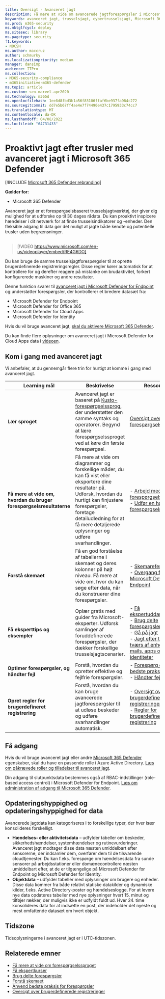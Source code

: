 ```yaml
---
title: Oversigt - Avanceret jagt
description: Få mere at vide om avancerede jagtforespørgsler i Microsoft 365, og hvordan du bruger dem til proaktivt at finde trusler og svagheder i dit netværk
keywords: avanceret jagt, trusselsjagt, cybertrusselsjagt, Microsoft 365 Defender, microsoft 365, m365, søgning, forespørgsel, telemetri, brugerdefinerede opdagelser, skema, kusto
ms.prod: m365-security
ms.mktglfcycl: deploy
ms.sitesec: library
ms.pagetype: security
f1.keywords:
- NOCSH
ms.author: maccruz
author: schmurky
ms.localizationpriority: medium
manager: dansimp
audience: ITPro
ms.collection:
- M365-security-compliance
- m365initiative-m365-defender
ms.topic: article
ms.custom: seo-marvel-apr2020
ms.technology: m365d
ms.openlocfilehash: 1ee8d8fbd3b1a56f83106ffaf6be937fa984c272
ms.sourcegitcommit: dd7e5b67ff4ae4e7f74490e437c1795933c74cc7
ms.translationtype: MT
ms.contentlocale: da-DK
ms.lasthandoff: 04/08/2022
ms.locfileid: "64731433"
---
```

# <a name="proactively-hunt-for-threats-with-advanced-hunting-in-microsoft-365-defender"></a>Proaktivt jagt efter trusler med avanceret jagt i Microsoft 365 Defender

[!INCLUDE [Microsoft 365 Defender rebranding](../includes/microsoft-defender.md)]


**Gælder for:**
- Microsoft 365 Defender

Avanceret jagt er et forespørgselsbaseret trusselsjagtværktøj, der giver dig mulighed for at udforske op til 30 dages rådata. Du kan proaktivt inspicere hændelser i dit netværk for at finde trusselsindikatorer og -enheder. Den fleksible adgang til data gør det muligt at jagte både kendte og potentielle trusler uden begrænsninger.
<br><br>

> [!VIDEO https://www.microsoft.com/en-us/videoplayer/embed/RE4G6DO]

Du kan bruge de samme trusselsjagtforespørgsler til at oprette brugerdefinerede registreringsregler. Disse regler kører automatisk for at kontrollere for og derefter reagere på mistanke om brudaktivitet, forkert konfigurerede maskiner og andre resultater.

Denne funktion svarer til [avanceret jagt i Microsoft Defender for Endpoint](/windows/security/threat-protection/microsoft-defender-atp/advanced-hunting-overview) og understøtter forespørgsler, der kontrollerer et bredere datasæt fra:

- Microsoft Defender for Endpoint
- Microsoft Defender for Office 365
- Microsoft Defender for Cloud Apps
- Microsoft Defender for Identity

Hvis du vil bruge avanceret jagt, [skal du aktivere Microsoft 365 Defender](m365d-enable.md).

Du kan finde flere oplysninger om avanceret jagt i Microsoft Defender for Cloud Apps data i [videoen](https://www.microsoft.com/en-us/videoplayer/embed/RWFISa). 

## <a name="get-started-with-advanced-hunting"></a>Kom i gang med avanceret jagt

Vi anbefaler, at du gennemgår flere trin for hurtigt at komme i gang med avanceret jagt.

| Learning mål | Beskrivelse | Ressource |
|--|--|--|
| **Lær sproget** | Avanceret jagt er baseret på [Kusto-forespørgselssprog](/azure/kusto/query/), der understøtter den samme syntaks og operatorer. Begynd at lære forespørgselssproget ved at køre din første forespørgsel. | [Oversigt over forespørgselssprog](advanced-hunting-query-language.md) |
| **Få mere at vide om, hvordan du bruger forespørgselsresultaterne** | Få mere at vide om diagrammer og forskellige måder, du kan få vist eller eksportere dine resultater på. Udforsk, hvordan du hurtigt kan finjustere forespørgsler, foretage detailudledning for at få mere detaljerede oplysninger og udføre svarhandlinger. | - [Arbejd med forespørgselsresultater](advanced-hunting-query-results.md)<br /> - [Udfør en handling på forespørgselsresultater](advanced-hunting-take-action.md) |
| **Forstå skemaet** | Få en god forståelse af tabellerne i skemaet og deres kolonner på højt niveau. Få mere at vide om, hvor du kan søge efter data, når du konstruerer dine forespørgsler. | - [Skemareference](advanced-hunting-schema-tables.md) <br />- [Overgang fra Microsoft Defender for Endpoint](advanced-hunting-migrate-from-mde.md) |
| **Få eksperttips og eksempler** | Oplær gratis med guider fra Microsoft-eksperter. Udforsk samlinger af foruddefinerede forespørgsler, der dækker forskellige trusselsjagtscenarier. | - [Få ekspertuddannelse](advanced-hunting-expert-training.md) <br />- [Brug delte forespørgsler](advanced-hunting-shared-queries.md) <br />- [Gå på jagt](advanced-hunting-go-hunt.md) <br />- [Jagt efter trusler på tværs af enheder, mails, apps og identiteter](advanced-hunting-query-emails-devices.md) |
| **Optimer forespørgsler, og håndter fejl** | Forstå, hvordan du opretter effektive og fejlfrie forespørgsler. | - [Forespørg om bedste praksis](advanced-hunting-best-practices.md)<br />- [Håndter fejl](advanced-hunting-errors.md) |
| **Opret regler for brugerdefineret registrering** | Forstå, hvordan du kan bruge avancerede jagtforespørgsler til at udløse beskeder og udføre svarhandlinger automatisk. | - [Oversigt over brugerdefinerede registreringer](custom-detections-overview.md) <br />- [Regler for brugerdefineret registrering](custom-detection-rules.md) |

## <a name="get-access"></a>Få adgang
Hvis du vil bruge avanceret jagt eller andre [Microsoft 365 Defender](microsoft-365-defender.md) egenskaber, skal du have en passende rolle i Azure Active Directory. [Læs om påkrævede roller og tilladelser til avanceret jagt](custom-roles.md).

Din adgang til slutpunktsdata bestemmes også af RBAC-indstillinger (role-based access control) i Microsoft Defender for Endpoint. [Læs om administration af adgang til Microsoft 365 Defender](m365d-permissions.md).


## <a name="data-freshness-and-update-frequency"></a>Opdateringshyppighed og opdateringshyppighed for data
Avancerede jagtdata kan kategoriseres i to forskellige typer, der hver især konsolideres forskelligt.

- **Hændelses- eller aktivitetsdata** – udfylder tabeller om beskeder, sikkerhedshændelser, systemhændelser og rutinevurderinger. Avanceret jagt modtager disse data næsten umiddelbart efter sensorerne, der indsamler dem, overfører dem til de tilsvarende cloudtjenester. Du kan f.eks. forespørge om hændelsesdata fra sunde sensorer på arbejdsstationer eller domænecontrollere næsten umiddelbart efter, at de er tilgængelige på Microsoft Defender for Endpoint og Microsoft Defender for Identity.
- **Objektdata** – udfylder tabeller med oplysninger om brugere og enheder. Disse data kommer fra både relativt statiske datakilder og dynamiske kilder, f.eks. Active Directory-poster og hændelseslogge. For at levere nye data opdateres tabeller med nye oplysninger hvert 15. minut og tilføjer rækker, der muligvis ikke er udfyldt fuldt ud. Hver 24. time konsolideres data for at indsætte en post, der indeholder det nyeste og mest omfattende datasæt om hvert objekt.

## <a name="time-zone"></a>Tidszone
Tidsoplysningerne i avanceret jagt er i UTC-tidszonen.

## <a name="related-topics"></a>Relaterede emner
- [Få mere at vide om forespørgselssproget](advanced-hunting-query-language.md)
- [Få ekspertkurser](advanced-hunting-expert-training.md)
- [Brug delte forespørgsler](advanced-hunting-shared-queries.md)
- [Forstå skemaet](advanced-hunting-schema-tables.md)
- [Anvend bedste praksis for forespørgsler](advanced-hunting-best-practices.md)
- [Oversigt over brugerdefinerede registreringer](custom-detections-overview.md)
